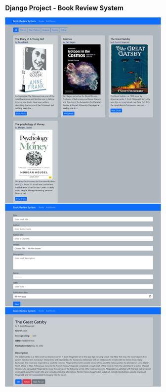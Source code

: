 ## Django Project - Book Review System

![home](https://raw.githubusercontent.com/shantanu-lrnr/BookReviewSystem/main/screenshots/home.png)
![addbook](https://raw.githubusercontent.com/shantanu-lrnr/BookReviewSystem/main/screenshots/addbook.png)
![details](https://raw.githubusercontent.com/shantanu-lrnr/BookReviewSystem/main/screenshots/detail.png)

